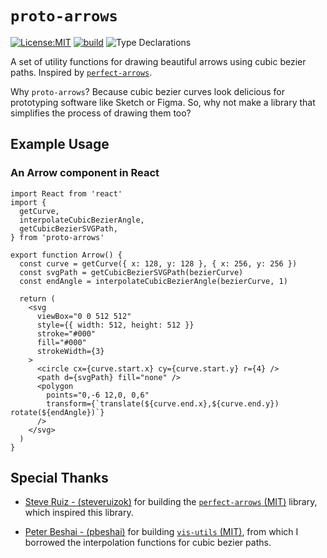# `proto-arrows`

[![License:MIT](https://img.shields.io/badge/license-MIT-blue.svg)](http://opensource.org/licenses/MIT) [![build](https://github.com/krismuniz/proto-arrows/actions/workflows/ci.yml/badge.svg)](https://github.com/krismuniz/proto-arrows/actions/workflows/ci.yml) ![Type Declarations](https://img.shields.io/npm/types/combi.svg)

A set of utility functions for drawing beautiful arrows using cubic bezier paths. Inspired by [`perfect-arrows`](https://github.com/steveruizok/perfect-arrows).

Why `proto-arrows`? Because cubic bezier curves look delicious for prototyping software like Sketch or Figma. So, why not make a library that simplifies the process of drawing them too?

## Example Usage

### An Arrow component in React

```tsx
import React from 'react'
import {
  getCurve,
  interpolateCubicBezierAngle,
  getCubicBezierSVGPath,
} from 'proto-arrows'

export function Arrow() {
  const curve = getCurve({ x: 128, y: 128 }, { x: 256, y: 256 })
  const svgPath = getCubicBezierSVGPath(bezierCurve)
  const endAngle = interpolateCubicBezierAngle(bezierCurve, 1)

  return (
    <svg
      viewBox="0 0 512 512"
      style={{ width: 512, height: 512 }}
      stroke="#000"
      fill="#000"
      strokeWidth={3}
    >
      <circle cx={curve.start.x} cy={curve.start.y} r={4} />
      <path d={svgPath} fill="none" />
      <polygon
        points="0,-6 12,0, 0,6"
        transform={`translate(${curve.end.x},${curve.end.y}) rotate(${endAngle})`}
      />
    </svg>
  )
}
```

## Special Thanks

* [Steve Ruiz - (steveruizok)](https://github.com/steveruizok) for building the [`perfect-arrows` (MIT)](https://github.com/steveruizok/perfect-arrows) library, which inspired this library.

* [Peter Beshai - (pbeshai)](https://github.com/pbeshai) for building [`vis-utils` (MIT)](https://github.com/pbeshai/vis-utils), from which I borrowed the interpolation functions for cubic bezier paths.
